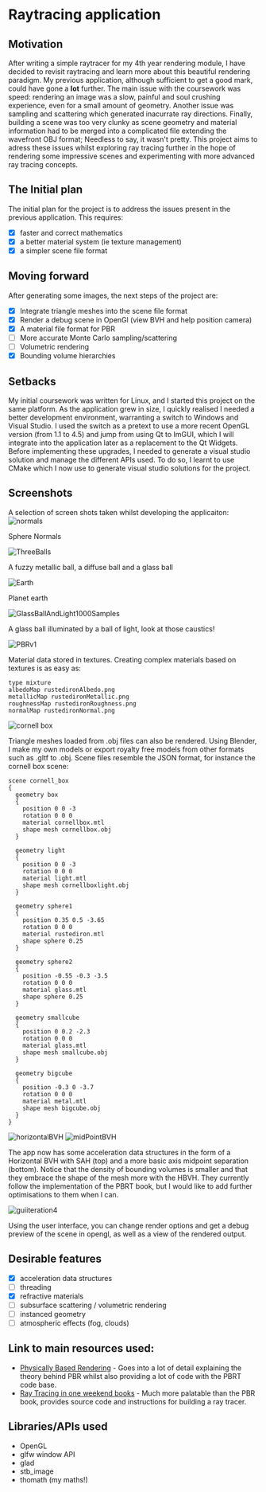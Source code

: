 # Raytracing application

## Motivation
After writing a simple raytracer for my 4th year rendering module, I have decided to revisit raytracing and learn more about this beautiful rendering paradigm. My previous application, although sufficient to get a good mark, could have gone a **lot** further. The main issue with the coursework was speed: rendering an image was a slow, painful and soul crushing experience, even for a small amount of geometry. Another issue was sampling and scattering which generated inacurrate ray directions. Finally, building a scene was too very clunky as scene geometry and material information had to be merged into a complicated file extending the wavefront OBJ format; Needless to say, it wasn't pretty. This project aims to adress these issues whilst exploring ray tracing further in the hope of rendering some impressive scenes and experimenting with more advanced ray tracing concepts.

## The Initial plan
The initial plan for the project is to address the issues present in the previous application. This requires:
- [x] faster and correct mathematics
- [x] a better material system (ie texture management)
- [x] a simpler scene file format

## Moving forward
After generating some images, the next steps of the project are:
- [x] Integrate triangle meshes into the scene file format
- [x] Render a debug scene in OpenGl (view BVH and help position camera)
- [x] A material file format for PBR 
- [ ] More accurate Monte Carlo sampling/scattering
- [ ] Volumetric rendering
- [x] Bounding volume hierarchies

## Setbacks
My initial coursework was written for Linux, and I started this project on the same platform. As the application grew in size, I quickly realised I needed a better development environment, warranting a switch to Windows and Visual Studio. I used the switch as a pretext to use a more recent OpenGL version (from 1.1 to 4.5) and jump from using Qt to ImGUI, which I will integrate into the application later as a replacement to the Qt Widgets. Before implementing these upgrades, I needed to generate a visual studio solution and manage the different APIs used. To do so, I learnt to use CMake which I now use to generate visual studio solutions for the project.

## Screenshots
A selection of screen shots taken whilst developing the applicaiton:
![normals](https://user-images.githubusercontent.com/56483943/147217267-d7b643c7-b6c9-4ed0-8c6b-c4972e3f656c.jpg)

Sphere Normals

![ThreeBalls](https://user-images.githubusercontent.com/56483943/147217290-835f5955-d1bb-4ccd-8114-4df7b90fcc83.jpg)

A fuzzy metallic ball, a diffuse ball and a glass ball

![Earth](https://user-images.githubusercontent.com/56483943/147217986-029a85b9-8209-44db-a718-174cd7bbe44b.jpg)

Planet earth

![GlassBallAndLight1000Samples](https://user-images.githubusercontent.com/56483943/147218504-a9d69c80-9ba2-4620-ad80-980de5511340.jpg)

A glass ball illuminated by a ball of light, look at those caustics!

![PBRv1](https://user-images.githubusercontent.com/56483943/147643686-be8e6e69-d115-48a2-9b7a-7d7aaff051ad.jpg)

Material data stored in textures. Creating complex materials based on textures is as easy as:
```
type mixture
albedoMap rustedironAlbedo.png
metallicMap rustedironMetallic.png
roughnessMap rustedironRoughness.png
normalMap rustedironNormal.png
```
![cornell box](https://user-images.githubusercontent.com/56483943/147835143-d451e774-b6c6-4b10-967d-b5cee0c00345.jpg)

Triangle meshes loaded from .obj files can also be rendered. Using Blender, I make my own models or export royalty free models from other formats such as .gltf to .obj. Scene files resemble the JSON format, for instance the cornell box scene:

```
scene cornell_box
{
  geometry box
  {
    position 0 0 -3
    rotation 0 0 0
    material cornellbox.mtl
    shape mesh cornellbox.obj
  }

  geometry light
  {
    position 0 0 -3
    rotation 0 0 0
    material light.mtl
    shape mesh cornellboxlight.obj
  }

  geometry sphere1
  {
    position 0.35 0.5 -3.65
    rotation 0 0 0
    material rustediron.mtl
    shape sphere 0.25 
  }

  geometry sphere2
  {
    position -0.55 -0.3 -3.5
    rotation 0 0 0
    material glass.mtl
    shape sphere 0.25 
  }

  geometry smallcube
  {
    position 0 0.2 -2.3
    rotation 0 0 0
    material glass.mtl
    shape mesh smallcube.obj
  }

  geometry bigcube
  {
    position -0.3 0 -3.7
    rotation 0 0 0
    material metal.mtl
    shape mesh bigcube.obj
  }
}
```
![horizontalBVH](https://user-images.githubusercontent.com/56483943/147832855-2aebf834-9f70-4e89-a28e-b687dd7b0ef1.png)
![midPointBVH](https://user-images.githubusercontent.com/56483943/147832860-fcd4f428-f13a-4626-82b1-f63fa561f858.png)

The app now has some acceleration data structures in the form of a Horizontal BVH with SAH (top) and a more basic axis midpoint separation (bottom). Notice that the density of bounding volumes is smaller and that they embrace the shape of the mesh more with the HBVH. They currently follow the implementation of the PBRT book, but I would like to add further optimisations to them when I can. 

![guiiteration4](https://user-images.githubusercontent.com/56483943/147833846-74ea9341-f0df-44fc-abca-3fe598163584.png)

Using the user interface, you can change render options and get a debug preview of the scene in opengl, as well as a view of the rendered output.

## Desirable features
- [x] acceleration data structures
- [ ] threading
- [x] refractive materials
- [ ] subsurface scattering / volumetric rendering
- [ ] instanced geometry
- [ ] atmospheric effects (fog, clouds)

## Link to main resources used:
- [Physically Based Rendering](https://www.pbr-book.org/3ed-2018/contents) - Goes into a lot of detail explaining the theory behind PBR whilst also providing a lot of code with the PBRT code base.
- [Ray Tracing in one weekend books](https://raytracing.github.io/) - Much more palatable than the PBR book, provides source code and instructions for building a ray tracer.

## Libraries/APIs used
- OpenGL 
- glfw window API
- glad
- stb_image
- thomath (my maths!)
